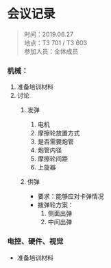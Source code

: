 # 会议记录

> 时间：2019.06.27  
> 地点：T3 701 / T3 603  
> 参加人员：全体成员

### 机械：
1. 准备培训材料
2. 讨论
    1. 发弹
        1. 电机
        2. 摩擦轮放置方式
        3. 是否需要炮管
        4. 炮管内径
        5. 摩擦轮间距
        6. 上旋器

    2. 供弹
        - 要求：能够应对卡弹情况
        - 拨弹轮方案：
            1. 侧面出弹
            2. 中间出弹

### 电控、硬件、视觉
- 准备培训材料